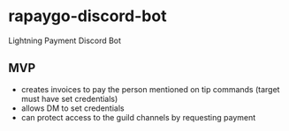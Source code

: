 # rapaygo-discord-bot
Lightning Payment Discord Bot

## MVP

* creates invoices to pay the person mentioned on tip commands (target must have set credentials)
* allows DM to set credentials
* can protect access to the guild channels by requesting payment
